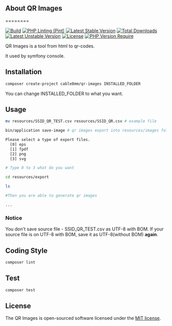 ## About QR Images

========

[![Build](https://github.com/cable8mm/qr-images/actions/workflows/build.yml/badge.svg)](https://github.com/cable8mm/qr-images/actions/workflows/build.yml)
[![PHP Linting (Pint)](https://github.com/cable8mm/qr-images/actions/workflows/coding-style-php.yml/badge.svg)](https://github.com/cable8mm/qr-images/actions/workflows/coding-style-php.yml)
[![Latest Stable Version](http://poser.pugx.org/cable8mm/qr-images/v)](https://packagist.org/packages/cable8mm/qr-images)
[![Total Downloads](http://poser.pugx.org/cable8mm/qr-images/downloads)](https://packagist.org/packages/cable8mm/qr-images)
[![Latest Unstable Version](http://poser.pugx.org/cable8mm/qr-images/v/unstable)](https://packagist.org/packages/cable8mm/qr-images)
[![License](http://poser.pugx.org/cable8mm/qr-images/license)](https://packagist.org/packages/cable8mm/qr-images)
[![PHP Version Require](http://poser.pugx.org/cable8mm/qr-images/require/php)](https://packagist.org/packages/cable8mm/qr-images)

QR Images is a tool from html to qr-codes.

It used by symfony console.

## Installation

```sh
composer create-project cable8mm/qr-images INSTALLED_FOLDER
```

You can change INSTALLED_FOLDER to what you want.

## Usage

```sh
mv resources/SSID_QR_TEST.csv resources/SSID_QR.csv # example file

bin/application save-image # qr images export into resources/images folder

Please select a type of export files.
  [0] eps
  [1] fpdf
  [2] png
  [3] svg

# Type 0 to 3 what do you want

cd resources/export

ls

#Then you are able to generate qr images

...

```

### Notice

You don't save source file - SSID_QR_TEST.csv as UTF-8 with BOM. If your source file is on UTF-8 with BOM, save it as UTF-8(without BOM) **again**.

## Coding Style

```sh
composer lint
```

## Test

```sh
composer test
```

## License

The QR Images is open-sourced software licensed under the [MIT license](http://opensource.org/licenses/MIT).
